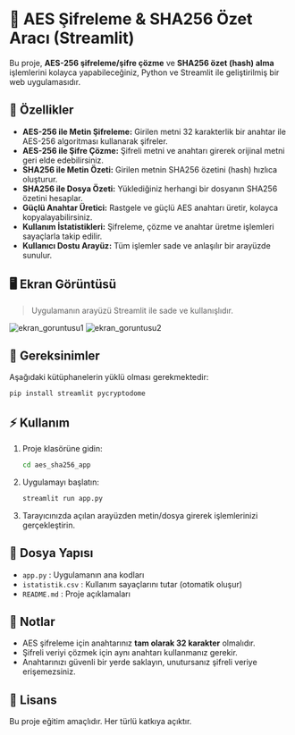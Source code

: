 # 🔐 AES Şifreleme & SHA256 Özet Aracı (Streamlit)

Bu proje, **AES-256 şifreleme/şifre çözme** ve **SHA256 özet (hash) alma** işlemlerini kolayca yapabileceğiniz, Python ve Streamlit ile geliştirilmiş bir web uygulamasıdır.

## 🚀 Özellikler

- **AES-256 ile Metin Şifreleme:** Girilen metni 32 karakterlik bir anahtar ile AES-256 algoritması kullanarak şifreler.
- **AES-256 ile Şifre Çözme:** Şifreli metni ve anahtarı girerek orijinal metni geri elde edebilirsiniz.
- **SHA256 ile Metin Özeti:** Girilen metnin SHA256 özetini (hash) hızlıca oluşturur.
- **SHA256 ile Dosya Özeti:** Yüklediğiniz herhangi bir dosyanın SHA256 özetini hesaplar.
- **Güçlü Anahtar Üretici:** Rastgele ve güçlü AES anahtarı üretir, kolayca kopyalayabilirsiniz.
- **Kullanım İstatistikleri:** Şifreleme, çözme ve anahtar üretme işlemleri sayaçlarla takip edilir.
- **Kullanıcı Dostu Arayüz:** Tüm işlemler sade ve anlaşılır bir arayüzde sunulur.

## 🖥️ Ekran Görüntüsü

> Uygulamanın arayüzü Streamlit ile sade ve kullanışlıdır.

![ekran_goruntusu1](https://github.com/user-attachments/assets/87d8e68d-cb43-4bb3-9472-a68f182d1ce8)
![ekran_goruntusu2](https://github.com/user-attachments/assets/850f7d64-4b6d-41b6-b578-12c6a8c62b12)


## 🔧 Gereksinimler

Aşağıdaki kütüphanelerin yüklü olması gerekmektedir:

```bash
pip install streamlit pycryptodome
```

## ⚡ Kullanım

1. Proje klasörüne gidin:
    ```bash
    cd aes_sha256_app
    ```
2. Uygulamayı başlatın:
    ```bash
    streamlit run app.py
    ```
3. Tarayıcınızda açılan arayüzden metin/dosya girerek işlemlerinizi gerçekleştirin.

## 📁 Dosya Yapısı

- `app.py` : Uygulamanın ana kodları
- `istatistik.csv` : Kullanım sayaçlarını tutar (otomatik oluşur)
- `README.md` : Proje açıklamaları

## 📌 Notlar

- AES şifreleme için anahtarınız **tam olarak 32 karakter** olmalıdır.
- Şifreli veriyi çözmek için aynı anahtarı kullanmanız gerekir.
- Anahtarınızı güvenli bir yerde saklayın, unutursanız şifreli veriye erişemezsiniz.

## 📝 Lisans

Bu proje eğitim amaçlıdır. Her türlü katkıya açıktır.

